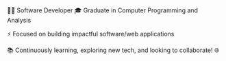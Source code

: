 👨‍💻 Software Developer
🎓 Graduate in Computer Programming and Analysis

⚡ Focused on building impactful software/web applications

📚 Continuously learning, exploring new tech, and looking to collaborate! 🌐
